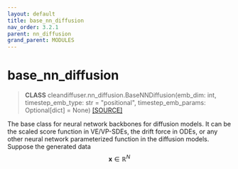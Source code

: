 ```yaml
---
layout: default
title: base_nn_diffusion
nav_order: 3.2.1
parent: nn_diffusion
grand_parent: MODULES
---
```


# **base_nn_diffusion**

> **CLASS** cleandiffuser.nn_diffusion.BaseNNDiffusion(emb_dim: int, timestep_emb_type: str = "positional", timestep_emb_params: Optional[dict] = None) [[SOURCE]](https://github.com/CleanDiffuserTeam/CleanDiffuser/blob/main/cleandiffuser/nn_diffusion/base_nn_diffusion.py)

The base class for neural network backbones for diffusion models. It can be the scaled score function in VE/VP-SDEs, the drift force in ODEs, or any other neural network parameterized function in the diffusion models. Suppose the generated data 
$$
\bm x\in\mathbb R^N
$$
